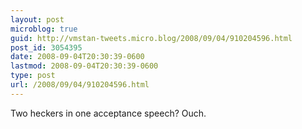 ```yaml
---
layout: post
microblog: true
guid: http://vmstan-tweets.micro.blog/2008/09/04/910204596.html
post_id: 3054395
date: 2008-09-04T20:30:39-0600
lastmod: 2008-09-04T20:30:39-0600
type: post
url: /2008/09/04/910204596.html
---
```

Two heckers in one acceptance speech? Ouch.
